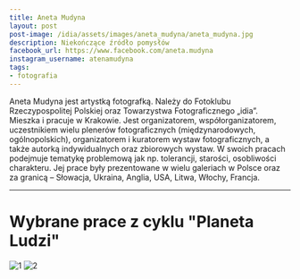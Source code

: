 ```yaml
---
title: Aneta Mudyna
layout: post
post-image: /idia/assets/images/aneta_mudyna/aneta_mudyna.jpg
description: Niekończące źródło pomysłów
facebook_url: https://www.facebook.com/aneta.mudyna
instagram_username: atenamudyna
tags:
- fotografia
---
```


Aneta Mudyna jest artystką fotografką. Należy do Fotoklubu Rzeczypospolitej Polskiej oraz Towarzystwa Fotograficznego „idia”. Mieszka i pracuje w Krakowie. Jest organizatorem, współorganizatorem, uczestnikiem wielu plenerów fotograficznych (międzynarodowych, ogólnopolskich), organizatorem i kuratorem wystaw fotograficznych, a także autorką indywidualnych oraz zbiorowych wystaw. W swoich pracach podejmuje tematykę problemową jak np. tolerancji, starości, osobliwości charakteru. Jej prace były prezentowane w wielu galeriach w Polsce oraz za granicą – Słowacja, Ukraina, Anglia, USA, Litwa, Włochy, Francja.

---

# Wybrane prace z cyklu "Planeta Ludzi" 

![1](/idia/assets/images/aneta_mudyna/am-1.jpg)
![2](/idia/assets/images/aneta_mudyna/am-2.jpg)

